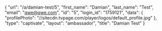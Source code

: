 {
    "url": "\/a\/damian-test\/5",
    "first_name": "Damian",
    "last_name": "Test",
    "email": "qwe@qwe.com",
    "id": "5",
    "login_id": "1759121",
    "data": {
        "profilePhoto": "\/\/sitecdn.tvpage.com\/player\/logos\/default_profile.jpg"
    },
    "type": "captivate",
    "layout": "ambassador",
    "title": "Damian Test"
}